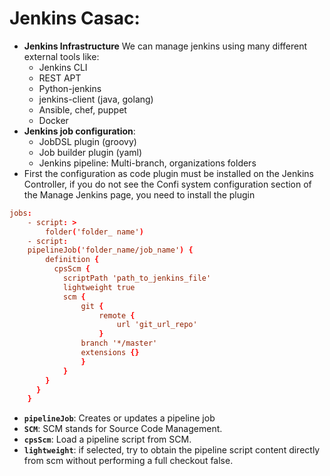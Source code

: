 # Jenkins Casac:
- **Jenkins Infrastructure** We can manage jenkins using many different external tools like:
    - Jenkins CLI
    - REST APT
    - Python-jenkins
    - jenkins-client (java, golang)
    - Ansible, chef, puppet
    - Docker
- **Jenkins job configuration**:
    - JobDSL plugin (groovy)
    - Job builder plugin (yaml)
    - Jenkins pipeline: Multi-branch, organizations folders
- First the configuration as code plugin must be installed on the Jenkins Controller, if you do not see the Confi system configuration section of the Manage Jenkins page, you need to install the plugin
```conf 
jobs:
    - script: >
        folder('folder_ name')
    - script:
    pipelineJob('folder_name/job_name') {
        definition {
          cpsScm {
            scriptPath 'path_to_jenkins_file'
            lightweight true
            scm {
                git {
                    remote {
                        url 'git_url_repo'
                    }
                branch '*/master'
                extensions {}
                }
            }
        }
      }
    }
```
- **`pipelineJob`**: Creates or updates a pipeline job
- **`SCM`**: SCM stands for Source Code Management.
- **`cpsScm`**: Load a pipeline script from SCM.
- **`lightweight`**: if selected, try to obtain the pipeline script content directly from scm without performing a full checkout false.
